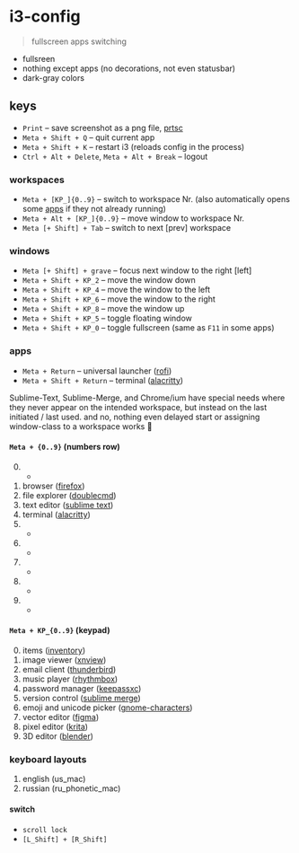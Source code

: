 # i3-config

> fullscreen apps switching

- fullsreen
- nothing except apps (no decorations, not even statusbar)
- dark-gray colors


## keys
- `Print` – save screenshot as a png file, [prtsc](../zsh/prtsc.sh)
- `Meta + Shift + Q` – quit current app
- `Meta + Shift + K` – restart i3 (reloads config in the process)
- `Ctrl + Alt + Delete`, `Meta + Alt + Break` – logout


### workspaces
- `Meta + [KP_]{0..9}` – switch to workspace Nr. (also automatically opens some [apps](#apps) if they not already running)
- `Meta + Alt + [KP_]{0..9}` – move window to workspace Nr.
- `Meta [+ Shift] + Tab` – switch to next [prev] workspace


### windows
- `Meta [+ Shift] + grave` – focus next window to the right [left]
- `Meta + Shift + KP_2` – move the window down
- `Meta + Shift + KP_4` – move the window to the left
- `Meta + Shift + KP_6` – move the window to the right
- `Meta + Shift + KP_8` – move the window up
- `Meta + Shift + KP_5` – toggle floating window
- `Meta + Shift + KP_0` – toggle fullscreen (same as `F11` in some apps)


### apps
- `Meta + Return` – universal launcher ([rofi](https://github.com/davatorium/rofi))
- `Meta + Shift + Return` – terminal ([alacritty](https://github.com/alacritty/alacritty))

Sublime-Text, Sublime-Merge, and Chrome/ium have special needs where they never appear on the intended workspace, but instead on the last initiated / last used.
and no, nothing even delayed start or assigning window-class to a workspace works 🤦


#### `Meta + {0..9}` (numbers row)
0. -
1. browser ([firefox](https://firefox.com))
2. file explorer ([doublecmd](https://doublecmd.sourceforge.io))
3. text editor ([sublime text](https://sublimetext.com))
4. terminal ([alacritty](https://github.com/alacritty/alacritty))
5. -
6. -
7. -
8. -
9. -

#### `Meta + KP_{0..9}` (keypad)
0. items ([inventory](https://github.com/dym-sh/inventory))
1. image viewer ([xnview](https://xnview.com/en/xnviewmp))
2. email client ([thunderbird](https://thunderbird.net))
3. music player ([rhythmbox](https://wiki.gnome.org/Apps/Rhythmbox))
4. password manager ([keepassxc](https://keepassxc.org))
5. version control ([sublime merge](https://sublimemerge.com))
6. emoji and unicode picker ([gnome-characters](https://wiki.gnome.org/Apps/Characters))
7. vector editor ([figma](https://github.com/Figma-Linux))
8. pixel editor ([krita](https://krita.org/en))
9. 3D editor ([blender](https://blender.org))


### keyboard layouts
1. english (us_mac)
2. russian (ru_phonetic_mac)

#### switch
- `scroll lock`
- `[L_Shift] + [R_Shift]`
